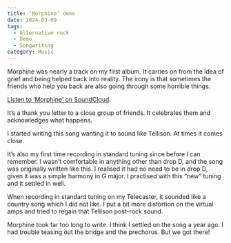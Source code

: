 ```yaml
---
title: ‘Morphine’ demo
date: 2024-03-09
tags: 
  - Alternative rock
  - Demo
  - Songwriting
category: Music
---
```

Morphine was nearly a track on my first album. It carries on from the idea of grief and being helped back into reality. The irony is that sometimes the friends who help you back are also going through some horrible things.

[Listen to ‘Morphine’ on SoundCloud](https://soundcloud.com/jackgutts/morphine-240228).

It’s a thank you letter to a close group of friends. It celebrates them and acknowledges what happens.

I started writing this song wanting it to sound like Tellison. At times it comes close.

It’s also my first time recording in standard tuning since before I can remember. I wasn’t comfortable in anything other than drop D, and the song was originally written like this. I realised it had no need to be in drop D, given it was a simple harmony in G major. I practised with this “new” tuning and it settled in well.

When recording in standard tuning on my Telecaster, it sounded like a country song which I did not like. I put a bit more distortion on the virtual amps and tried to regain that Tellison post-rock sound.

Morphine took far too long to write. I think I settled on the song a year ago. I had trouble teasing out the bridge and the prechorus. But we got there!
